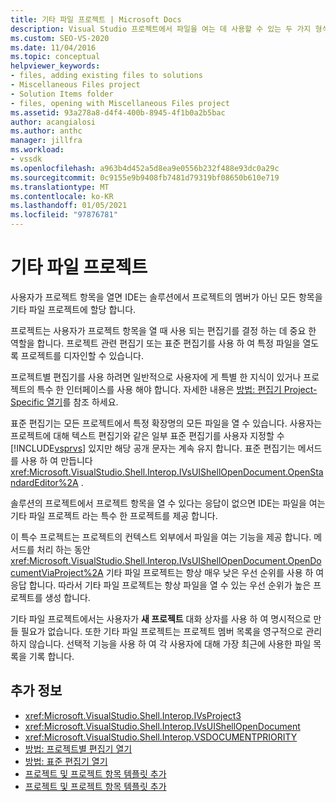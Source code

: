 ```yaml
---
title: 기타 파일 프로젝트 | Microsoft Docs
description: Visual Studio 프로젝트에서 파일을 여는 데 사용할 수 있는 두 가지 형식의 편집기와 사용할 편집기를 결정 하는 프로젝트의 역할에 대해 알아봅니다.
ms.custom: SEO-VS-2020
ms.date: 11/04/2016
ms.topic: conceptual
helpviewer_keywords:
- files, adding existing files to solutions
- Miscellaneous Files project
- Solution Items folder
- files, opening with Miscellaneous Files project
ms.assetid: 93a278a8-d4f4-400b-8945-4f1b0a2b5bac
author: acangialosi
ms.author: anthc
manager: jillfra
ms.workload:
- vssdk
ms.openlocfilehash: a963b4d452a5d8ea9e0556b232f488e93dc0a29c
ms.sourcegitcommit: 0c9155e9b9408fb7481d79319bf08650b610e719
ms.translationtype: MT
ms.contentlocale: ko-KR
ms.lasthandoff: 01/05/2021
ms.locfileid: "97876781"
---
```

# <a name="miscellaneous-files-project"></a>기타 파일 프로젝트
사용자가 프로젝트 항목을 열면 IDE는 솔루션에서 프로젝트의 멤버가 아닌 모든 항목을 기타 파일 프로젝트에 할당 합니다.

 프로젝트는 사용자가 프로젝트 항목을 열 때 사용 되는 편집기를 결정 하는 데 중요 한 역할을 합니다. 프로젝트 관련 편집기 또는 표준 편집기를 사용 하 여 특정 파일을 열도록 프로젝트를 디자인할 수 있습니다.

 프로젝트별 편집기를 사용 하려면 일반적으로 사용자에 게 특별 한 지식이 있거나 프로젝트의 특수 한 인터페이스를 사용 해야 합니다. 자세한 내용은 [방법: 편집기 Project-Specific 열기](../../extensibility/how-to-open-project-specific-editors.md)를 참조 하세요.

 표준 편집기는 모든 프로젝트에서 특정 확장명의 모든 파일을 열 수 있습니다. 사용자는 프로젝트에 대해 텍스트 편집기와 같은 일부 표준 편집기를 사용자 지정할 수 [!INCLUDE[vsprvs](../../code-quality/includes/vsprvs_md.md)] 있지만 해당 공개 문자는 계속 유지 합니다. 표준 편집기는 메서드를 사용 하 여 만듭니다 <xref:Microsoft.VisualStudio.Shell.Interop.IVsUIShellOpenDocument.OpenStandardEditor%2A> .

 솔루션의 프로젝트에서 프로젝트 항목을 열 수 있다는 응답이 없으면 IDE는 파일을 여는 기타 파일 프로젝트 라는 특수 한 프로젝트를 제공 합니다.

 이 특수 프로젝트는 프로젝트의 컨텍스트 외부에서 파일을 여는 기능을 제공 합니다. 메서드를 처리 하는 동안 <xref:Microsoft.VisualStudio.Shell.Interop.IVsUIShellOpenDocument.OpenDocumentViaProject%2A> 기타 파일 프로젝트는 항상 매우 낮은 우선 순위를 사용 하 여 응답 합니다. 따라서 기타 파일 프로젝트는 항상 파일을 열 수 있는 우선 순위가 높은 프로젝트를 생성 합니다.

 기타 파일 프로젝트에서는 사용자가 **새 프로젝트** 대화 상자를 사용 하 여 명시적으로 만들 필요가 없습니다. 또한 기타 파일 프로젝트는 프로젝트 멤버 목록을 영구적으로 관리 하지 않습니다. 선택적 기능을 사용 하 여 각 사용자에 대해 가장 최근에 사용한 파일 목록을 기록 합니다.

## <a name="see-also"></a>추가 정보
- <xref:Microsoft.VisualStudio.Shell.Interop.IVsProject3>
- <xref:Microsoft.VisualStudio.Shell.Interop.IVsUIShellOpenDocument>
- <xref:Microsoft.VisualStudio.Shell.Interop.VSDOCUMENTPRIORITY>
- [방법: 프로젝트별 편집기 열기](../../extensibility/how-to-open-project-specific-editors.md)
- [방법: 표준 편집기 열기](../../extensibility/how-to-open-standard-editors.md)
- [프로젝트 및 프로젝트 항목 템플릿 추가](../../extensibility/internals/adding-project-and-project-item-templates.md)
- [프로젝트 및 프로젝트 항목 템플릿 추가](../../extensibility/internals/adding-project-and-project-item-templates.md)
